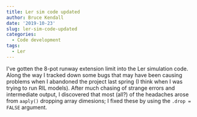 ```yaml
---
title: Ler sim code updated
author: Bruce Kendall
date: '2019-10-23'
slug: ler-sim-code-updated
categories:
  - Code development
tags:
  - Ler
---
```



I've gotten the 8-pot runway extension limit into the Ler simulation code.
Along the way I tracked down some bugs that may have been causing problems when I abandoned the project last spring (I think when I was trying to run RIL models).
After much chasing of strange errors and intermediate output, I discovered that most (all?) of the headaches arose from `aaply()` dropping array dimesions; I fixed these by using the `.drop = FALSE` argument.
